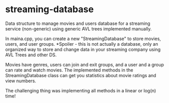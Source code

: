 # streaming-database
Data structure to manage movies and users database for a streaming service (non-generic) using generic AVL trees implemented manually.

In maina.cpp, you can create a new "StreamingDatabase" to store movies, users, and user groups. 
*Spoiler - this is not actually a database, only an organized way to store and change data in your streaming company using AVL Trees and other DS. 

Movies have genres, users can join and exit groups, and a user and a group can rate and watch movies. The implemented methods in the StreamingDatabase class can get you statistics about movie ratings and view numbers.

The challenging thing was implementing all methods in a linear or log(n) time!

